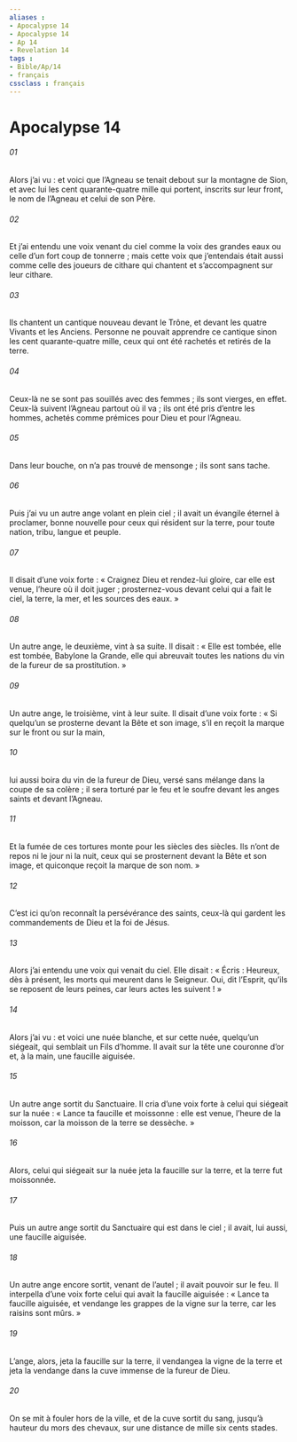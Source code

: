 ```yaml
---
aliases : 
- Apocalypse 14
- Apocalypse 14
- Ap 14
- Revelation 14
tags : 
- Bible/Ap/14
- français
cssclass : français
---
```


# Apocalypse 14

###### 01
Alors j’ai vu : et voici que l’Agneau se tenait debout sur la montagne de Sion, et avec lui les cent quarante-quatre mille qui portent, inscrits sur leur front, le nom de l’Agneau et celui de son Père.
###### 02
Et j’ai entendu une voix venant du ciel comme la voix des grandes eaux ou celle d’un fort coup de tonnerre ; mais cette voix que j’entendais était aussi comme celle des joueurs de cithare qui chantent et s’accompagnent sur leur cithare.
###### 03
Ils chantent un cantique nouveau devant le Trône, et devant les quatre Vivants et les Anciens. Personne ne pouvait apprendre ce cantique sinon les cent quarante-quatre mille, ceux qui ont été rachetés et retirés de la terre.
###### 04
Ceux-là ne se sont pas souillés avec des femmes ;
ils sont vierges, en effet.
Ceux-là suivent l’Agneau partout où il va ;
ils ont été pris d’entre les hommes,
achetés comme prémices pour Dieu et pour l’Agneau.
###### 05
Dans leur bouche, on n’a pas trouvé de mensonge ;
ils sont sans tache.
###### 06
Puis j’ai vu un autre ange volant en plein ciel ; il avait un évangile éternel à proclamer, bonne nouvelle pour ceux qui résident sur la terre, pour toute nation, tribu, langue et peuple.
###### 07
Il disait d’une voix forte :
« Craignez Dieu et rendez-lui gloire,
car elle est venue, l’heure où il doit juger ;
prosternez-vous devant celui qui a fait le ciel,
la terre, la mer, et les sources des eaux. »
###### 08
Un autre ange, le deuxième, vint à sa suite. Il disait :
« Elle est tombée, elle est tombée, Babylone la Grande,
elle qui abreuvait toutes les nations
du vin de la fureur de sa prostitution. »
###### 09
Un autre ange, le troisième, vint à leur suite. Il disait d’une voix forte :
« Si quelqu’un se prosterne devant la Bête et son image,
s’il en reçoit la marque sur le front ou sur la main,
###### 10
lui aussi boira du vin de la fureur de Dieu,
versé sans mélange dans la coupe de sa colère ;
il sera torturé par le feu et le soufre
devant les anges saints et devant l’Agneau.
###### 11
Et la fumée de ces tortures
monte pour les siècles des siècles.
Ils n’ont de repos ni le jour ni la nuit,
ceux qui se prosternent devant la Bête et son image,
et quiconque reçoit la marque de son nom. »
###### 12
C’est ici qu’on reconnaît la persévérance des saints, ceux-là qui gardent les commandements de Dieu et la foi de Jésus.
###### 13
Alors j’ai entendu une voix qui venait du ciel. Elle disait :
« Écris :
Heureux, dès à présent,
les morts qui meurent dans le Seigneur.
Oui, dit l’Esprit,
qu’ils se reposent de leurs peines,
car leurs actes les suivent ! »
###### 14
Alors j’ai vu : et voici une nuée blanche, et sur cette nuée, quelqu’un siégeait, qui semblait un Fils d’homme. Il avait sur la tête une couronne d’or et, à la main, une faucille aiguisée.
###### 15
Un autre ange sortit du Sanctuaire. Il cria d’une voix forte à celui qui siégeait sur la nuée :
« Lance ta faucille et moissonne :
elle est venue, l’heure de la moisson,
car la moisson de la terre se dessèche. »
###### 16
Alors, celui qui siégeait sur la nuée jeta la faucille sur la terre, et la terre fut moissonnée.
###### 17
Puis un autre ange sortit du Sanctuaire qui est dans le ciel ; il avait, lui aussi, une faucille aiguisée.
###### 18
Un autre ange encore sortit, venant de l’autel ; il avait pouvoir sur le feu. Il interpella d’une voix forte celui qui avait la faucille aiguisée : « Lance ta faucille aiguisée, et vendange les grappes de la vigne sur la terre, car les raisins sont mûrs. »
###### 19
L’ange, alors, jeta la faucille sur la terre, il vendangea la vigne de la terre et jeta la vendange dans la cuve immense de la fureur de Dieu.
###### 20
On se mit à fouler hors de la ville, et de la cuve sortit du sang, jusqu’à hauteur du mors des chevaux, sur une distance de mille six cents stades.
